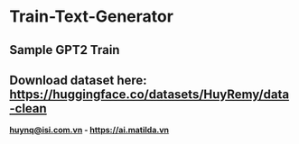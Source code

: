 # Train-Text-Generator
Sample GPT2 Train
---------
**Download dataset here: https://huggingface.co/datasets/HuyRemy/data-clean**
---------
**huynq@isi.com.vn - https://ai.matilda.vn**
